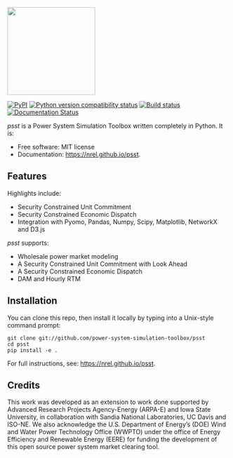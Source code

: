 <img src="docs/_static/logo.png" width="200">

[![PyPI](https://img.shields.io/pypi/v/psst.svg)](https://pypi.python.org/pypi/psst)
[![Python version compatibility status](https://img.shields.io/pypi/pyversions/psst.svg)](https://pypi.python.org/pypi/psst)
[![Build status](https://img.shields.io/travis/power-system-simulation-toolbox/psst.svg)](https://travis-ci.org/power-system-simulation-toolbox/psst)
[![Documentation Status](https://readthedocs.org/projects/psst/badge/?version=latest)](https://psst.readthedocs.io/)

*psst* is a Power System Simulation Toolbox written completely in Python. It is:

* Free software: MIT license
* Documentation: https://nrel.github.io/psst.

## Features

 Highlights include:

* Security Constrained Unit Commitment
* Security Constrained Economic Dispatch
* Integration with Pyomo, Pandas, Numpy, Scipy, Matplotlib, NetworkX and D3.js

*psst* supports:

* Wholesale power market modeling
* A Security Constrained Unit Commitment with Look Ahead
* A Security Constrained Economic Dispatch
* DAM and Hourly RTM

## Installation

You can clone this repo, then install it locally by typing
into a Unix-style command prompt:

```shell
git clone git://github.com/power-system-simulation-toolbox/psst
cd psst
pip install -e .
```

For full instructions, see: https://nrel.github.io/psst.

## Credits

This work was developed as an extension to work done supported by Advanced Research Projects Agency-Energy (ARPA-E) and Iowa State University, in collaboration with Sandia National Laboratories, UC Davis and ISO-NE.
We also acknowledge the U.S. Department of Energy’s (DOE) Wind and Water Power Technology Office (WWPTO) under the office of Energy Efficiency and Renewable Energy (EERE) for funding the development of this open source power system market clearing tool.


